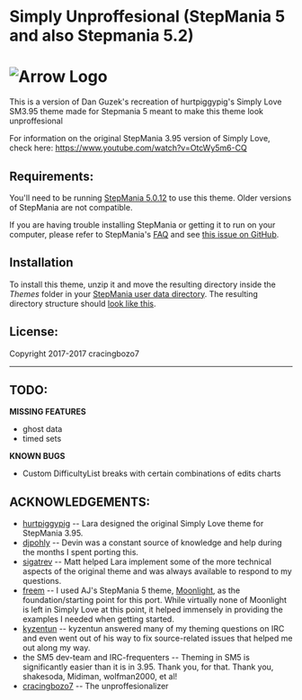 Simply Unproffesional (StepMania 5 and also Stepmania 5.2)
======================

![Arrow Logo](http://i.imgur.com/wGbmFD3.png)
======================

This is a version of Dan Guzek's recreation of hurtpiggypig's Simply Love SM3.95 theme made for Stepmania 5 meant to make this theme look unproffesional

For information on the original StepMania 3.95 version of Simply Love, check here:
https://www.youtube.com/watch?v=OtcWy5m6-CQ



Requirements:
-------------
You'll need to be running [StepMania 5.0.12](https://github.com/stepmania/stepmania/releases/tag/v5.0.12) to use this theme.  Older versions of StepMania are not compatible.

If you are having trouble installing StepMania or getting it to run on your computer, please refer to StepMania's [FAQ](http://www.stepmania.com/faq/) and see [this issue on GitHub](https://github.com/stepmania/stepmania-site/issues/64).

Installation
--------------
To install this theme, unzip it and move the resulting directory inside the *Themes* folder in your [StepMania user data directory](https://github.com/stepmania/stepmania/wiki/User-Data-Locations).  The resulting directory structure should [look like this](http://www.personal.psu.edu/djg270/sites/sm5/?open=11-4).

License:
--------
Copyright 2017-2017 cracingbozo7

<hr>

TODO:
-----

**MISSING FEATURES**

* ghost data
* timed sets

**KNOWN BUGS**

* Custom DifficultyList breaks with certain combinations of edits charts


ACKNOWLEDGEMENTS:
----------------

* [hurtpiggypig](http://www.shirtpiggypig.com/) -- Lara designed the original Simply Love theme for StepMania 3.95.
* [djpohly](https://github.com/djpohly) -- Devin was a constant source of knowledge and help during the months I spent porting this.
* [sigatrev](https://github.com/sigatrev) -- Matt helped Lara implement some of the more technical aspects of the original theme and was always available to respond to my questions.
* [freem](https://github.com/freem) -- I used AJ's StepMania 5 theme, [Moonlight](http://ssc.ajworld.net/?p=moonlight), as the foundation/starting point for this port.  While virtually none of Moonlight is left in Simply Love at this point, it helped immensely in providing the examples I needed when getting started.
* [kyzentun](https://github.com/kyzentun) -- kyzentun answered many of my theming questions on IRC and even went out of his way to fix source-related issues that helped me out along my way.
* the SM5 dev-team and IRC-frequenters -- Theming in SM5 is significantly easier than it is in 3.95.  Thank you, for that.  Thank you, shakesoda, Midiman, wolfman2000, et al!
* [cracingbozo7](https://github.com/cracingbozo7) -- The unproffesionalizer

